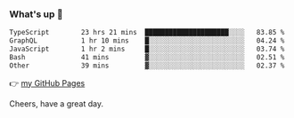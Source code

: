 ### What's up 👋

<!--START_SECTION:waka-->

```txt
TypeScript        23 hrs 21 mins  █████████████████████░░░░   83.85 %
GraphQL           1 hr 10 mins    █░░░░░░░░░░░░░░░░░░░░░░░░   04.24 %
JavaScript        1 hr 2 mins     █░░░░░░░░░░░░░░░░░░░░░░░░   03.74 %
Bash              41 mins         ▓░░░░░░░░░░░░░░░░░░░░░░░░   02.51 %
Other             39 mins         ▓░░░░░░░░░░░░░░░░░░░░░░░░   02.37 %
```

<!--END_SECTION:waka-->

👉 [my GitHub Pages](https://ykzhukian.github.io)

Cheers, have a great day.

